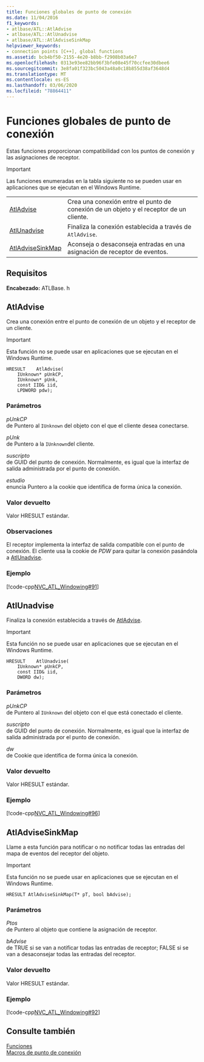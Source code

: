 ```yaml
---
title: Funciones globales de punto de conexión
ms.date: 11/04/2016
f1_keywords:
- atlbase/ATL::AtlAdvise
- atlbase/ATL::AtlUnadvise
- atlbase/ATL::AtlAdviseSinkMap
helpviewer_keywords:
- connection points [C++], global functions
ms.assetid: bcb4bf50-2155-4e20-b8bb-f2908b03a6e7
ms.openlocfilehash: 0313e93ee82bb96f3bfe08e45f70ccfee30dbee6
ms.sourcegitcommit: 3e8fa01f323bc5043a48a0c18b855d38af3648d4
ms.translationtype: MT
ms.contentlocale: es-ES
ms.lasthandoff: 03/06/2020
ms.locfileid: "78864411"
---
```

# <a name="connection-point-global-functions"></a>Funciones globales de punto de conexión

Estas funciones proporcionan compatibilidad con los puntos de conexión y las asignaciones de receptor.

> [!IMPORTANT]
>  Las funciones enumeradas en la tabla siguiente no se pueden usar en aplicaciones que se ejecutan en el Windows Runtime.

|||
|-|-|
|[AtlAdvise](#atladvise)|Crea una conexión entre el punto de conexión de un objeto y el receptor de un cliente.|
|[AtlUnadvise](#atlunadvise)|Finaliza la conexión establecida a través de `AtlAdvise`.|
|[AtlAdviseSinkMap](#atladvisesinkmap)|Aconseja o desaconseja entradas en una asignación de receptor de eventos.|

## <a name="requirements"></a>Requisitos

**Encabezado:** ATLBase. h

##  <a name="atladvise"></a>AtlAdvise

Crea una conexión entre el punto de conexión de un objeto y el receptor de un cliente.

> [!IMPORTANT]
>  Esta función no se puede usar en aplicaciones que se ejecutan en el Windows Runtime.

```
HRESULT    AtlAdvise(
    IUnknown* pUnkCP,
    IUnknown* pUnk,
    const IID& iid,
    LPDWORD pdw);
```

### <a name="parameters"></a>Parámetros

*pUnkCP*<br/>
de Puntero al `IUnknown` del objeto con el que el cliente desea conectarse.

*pUnk*<br/>
de Puntero a la `IUnknown`del cliente.

*suscripto*<br/>
de GUID del punto de conexión. Normalmente, es igual que la interfaz de salida administrada por el punto de conexión.

*estudio*<br/>
enuncia Puntero a la cookie que identifica de forma única la conexión.

### <a name="return-value"></a>Valor devuelto

Valor HRESULT estándar.

### <a name="remarks"></a>Observaciones

El receptor implementa la interfaz de salida compatible con el punto de conexión. El cliente usa la cookie de *PDW* para quitar la conexión pasándola a [AtlUnadvise](#atlunadvise).

### <a name="example"></a>Ejemplo

[!code-cpp[NVC_ATL_Windowing#91](../../atl/codesnippet/cpp/connection-point-global-functions_1.cpp)]

##  <a name="atlunadvise"></a>AtlUnadvise

Finaliza la conexión establecida a través de [AtlAdvise](#atladvise).

> [!IMPORTANT]
>  Esta función no se puede usar en aplicaciones que se ejecutan en el Windows Runtime.

```
HRESULT    AtlUnadvise(
    IUnknown* pUnkCP,
    const IID& iid,
    DWORD dw);
```

### <a name="parameters"></a>Parámetros

*pUnkCP*<br/>
de Puntero al `IUnknown` del objeto con el que está conectado el cliente.

*suscripto*<br/>
de GUID del punto de conexión. Normalmente, es igual que la interfaz de salida administrada por el punto de conexión.

*dw*<br/>
de Cookie que identifica de forma única la conexión.

### <a name="return-value"></a>Valor devuelto

Valor HRESULT estándar.

### <a name="example"></a>Ejemplo

[!code-cpp[NVC_ATL_Windowing#96](../../atl/codesnippet/cpp/connection-point-global-functions_2.cpp)]

##  <a name="atladvisesinkmap"></a>AtlAdviseSinkMap

Llame a esta función para notificar o no notificar todas las entradas del mapa de eventos del receptor del objeto.

> [!IMPORTANT]
>  Esta función no se puede usar en aplicaciones que se ejecutan en el Windows Runtime.

```
HRESULT AtlAdviseSinkMap(T* pT, bool bAdvise);
```

### <a name="parameters"></a>Parámetros

*Ptos*<br/>
de Puntero al objeto que contiene la asignación de receptor.

*bAdvise*<br/>
de TRUE si se van a notificar todas las entradas de receptor; FALSE si se van a desaconsejar todas las entradas del receptor.

### <a name="return-value"></a>Valor devuelto

Valor HRESULT estándar.

### <a name="example"></a>Ejemplo

[!code-cpp[NVC_ATL_Windowing#92](../../atl/codesnippet/cpp/connection-point-global-functions_3.h)]

## <a name="see-also"></a>Consulte también

[Funciones](../../atl/reference/atl-functions.md)<br/>
[Macros de punto de conexión](../../atl/reference/connection-point-macros.md)
